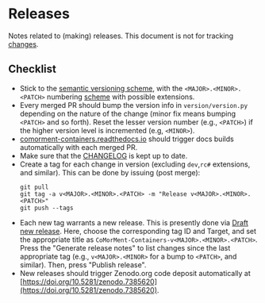 # Releases

Notes related to (making) releases.
This document is not for tracking [changes](CHANGELOG.md).

## Checklist

- Stick to the [semantic versioning scheme](https://semver.org), with the `<MAJOR>.<MINOR>.<PATCH>` numbering [scheme](https://semver.org/#summary) with possible extensions.
- Every merged PR should bump the version info in ``version/version.py`` depending on the nature of the change (minor fix means bumping `<PATCH>` and so forth).
  Reset the lesser version number (e.g., `<PATCH>`) if the higher version level is incremented (e.g, `<MINOR>`).
- [comorment-containers.readthedocs.io](https://comorment-containers.rtfd.io) should trigger docs builds automatically with each merged PR.
- Make sure that the [CHANGELOG](CHANGELOG.md) is kept up to date.
- Create a tag for each change in version (excluding `dev`,`rc#` extensions, and similar).
  This can be done by issuing (post merge):
  ```
  git pull
  git tag -a v<MAJOR>.<MINOR>.<PATCH> -m "Release v<MAJOR>.<MINOR>.<PATCH>"
  git push --tags
  ```
- Each new tag warrants a new release. This is presently done via [Draft new release](https://github.com/comorment/containers/releases/new).
  Here, choose the corresponding tag ID and Target, and set the appropriate title as `CoMorMent-Containers-v<MAJOR>.<MINOR>.<PATCH>`.
  Press the "Generate release notes" to list changes since the last appropriate tag (e.g., `v<MAJOR>.<MINOR>` for a bump to `<PATCH>`, and similar).
  Then, press "Publish release".
- New releases should trigger Zenodo.org code deposit automatically at [https://doi.org/10.5281/zenodo.7385620](https://doi.org/10.5281/zenodo.7385620).
